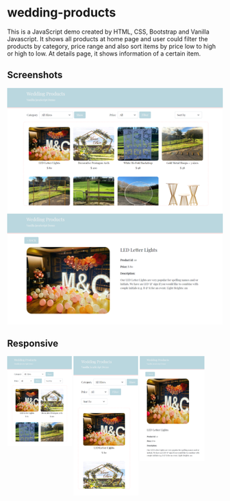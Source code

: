 # wedding-products
This is a JavaScript demo created by HTML, CSS, Bootstrap and Vanilla Javascript. It shows all products at home page and user could filter the products by category, price range and also sort items by price low to high or high to low. At details page, it shows information of a certain item.

## Screenshots
<img src="https://github.com/JingyiNiu/wedding-products-js-demo/blob/master/screenshots/index.png" alt="index">

<img src="https://github.com/JingyiNiu/wedding-products-js-demo/blob/master/screenshots/details.png" alt="details">

## Responsive
<img src="https://github.com/JingyiNiu/wedding-products-js-demo/blob/master/screenshots/index.responsive1.png" alt="index respinsive1" width="30%" align="top">
<img src="https://github.com/JingyiNiu/wedding-products-js-demo/blob/master/screenshots/index.responsive2.png" alt="index respinsive2" width="30%" align="top">
<img src="https://github.com/JingyiNiu/wedding-products-js-demo/blob/master/screenshots/details.responsive.png" alt="details respinsive2" width="30%" align="top">
